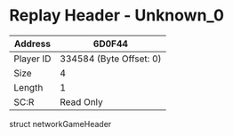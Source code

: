 
#  Replay Header - Unknown_0
Address   | 6D0F44
----------|-------------
Player ID | 334584 (Byte Offset: 0)
Size 	  | 4
Length 	  | 1
SC:R      | Read Only

struct networkGameHeader
